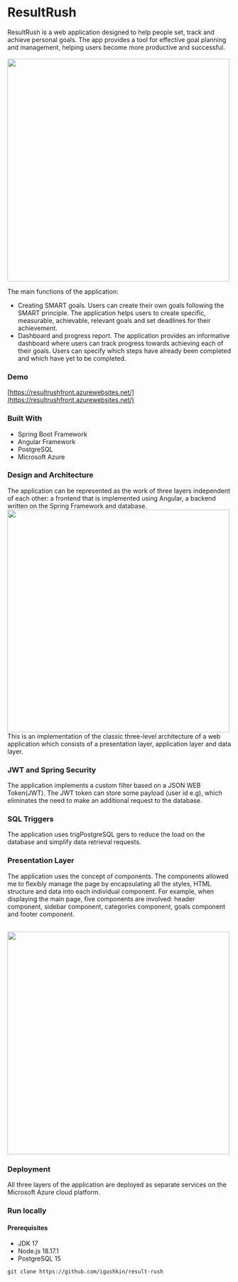 # ResultRush

ResultRush is a web application designed to help people set, track and achieve personal goals. The app provides a tool for effective goal planning and management, helping users become more productive and successful.  
<br>
<img src="https://github.com/igushkin/result-rush/assets/106703296/e1adf4f2-484c-48d0-9e98-9d64112b045f" width=500px >
<br>

The main functions of the application:  
* Creating SMART goals. Users can create their own goals following the SMART principle. The application helps users to create specific, measurable, achievable, relevant goals and set deadlines for their achievement.
* Dashboard and progress report. The application provides an informative dashboard where users can track progress towards achieving each of their goals. Users can specify which steps have already been completed and which have yet to be completed.

### Demo

[https://resultrushfront.azurewebsites.net/](https://resultrushfront.azurewebsites.net/)

### Built With

* Spring Boot Framework
* Angular Framework
* PostgreSQL
* Microsoft Azure

### Design and Architecture
The application can be represented as the work of three layers independent of each other: a frontend that is implemented using Angular, a backend written on the Spring Framework and database.
<br>
<img src="https://github.com/igushkin/result-rush/blob/main/examples/design.jpg?raw=true" width=500px>
<br>
This is an implementation of the classic three-level architecture of a web application which consists of a presentation layer, application layer and data layer.

### JWT and Spring Security 

The application implements a custom filter based on a JSON WEB Token(JWT). The JWT token can store some payload (user id e.g), which eliminates the need to make an additional request to the database.


### SQL Triggers

The application uses trigPostgreSQL gers to reduce the load on the database and simplify data retrieval requests.

### Presentation Layer

The application uses the concept of components. The components allowed me to flexibly manage the page by encapsulating all the styles, HTML structure and data into each individual component. For example, when displaying the main page, five components are involved: header component, sidebar component, categories component, goals component and footer component.

<br>
<img src="https://github.com/igushkin/result-rush/blob/main/examples/angular-components.jpg?raw=true" width=500px>
<br>

### Deployment

All three layers of the application are deployed as separate services on the Microsoft Azure cloud platform.

### Run locally
#### Prerequisites
* JDK 17
* Node.js 18.17.1
* PostgreSQL 15


```
git clone https://github.com/igushkin/result-rush
```
